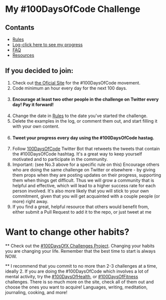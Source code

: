 # My #100DaysOfCode Challenge

## Contants
* [Rules]() 
* [Log-click here to see my progress]()
* [FAQ]()
* [Resources]()

## If you decided to join:
1. Check out [the Oficial Site](https://www.100daysofx.com/challenges/) for the #100DaysOfCode movement. 
2. Code minimum an hour every day for the next 100 days.
3. #### Encourage at least two other people in the challenge on Twitter every day! Pay it forward!
4. Change the date in [Rules]() to the date you've started the challenge.
5. Delete the examples in the log, or comment them out, and start filling it with your own content.
6. #### Tweet your progress every day using the #100DaysOfCode hastag.
7. Follow [100DaysOfCode](https://twitter.com/_100DaysOfCode) Twitter Bot that retweets the tweets that contain the #100DaysOfCode hashtag. It's a great way to keep yourself motivated and to participate in the community. 
8. Important: (see No.3 above for a specific rule on this) Encourage others who are doing the same challenge on Twitter or elsewhere - by giving them props when they are posting updates on their progress, supporting them when things get difficult. Thus we will grow a community that is helpful and effective, which will lead to a higher success rate for each person involved. It's also more likely that you will stick to your own commitment, given that you will get acquainted with a couple people (or more) right away.
9. If you find a great, helpful resource that others would benefit from, either submit a Pull Request to add it to the repo, or just tweet at me

# Want to change other habits?
** Check out the [#100DaysOfX Challenges Project](https://www.100daysofx.com/). Changing your habits you are changing your life. Remember that the best time to start is always NOW.

** I recommend that you commit to no more than 2-3 challenges at a time, ideally 2. If you are doing the #100DaysOfCode which involves a lot of mental activity, try the [#100DaysOfHealth](https://www.100daysofx.com/where-x-is/health/), or [#100DaysOfFitness](https://www.100daysofx.com/challenges/) challenges. There is so much more on the site, check all of them out and choose the ones you want to acquire! Languages, writing, meditation, journaling, cooking, and more!
